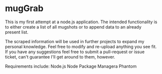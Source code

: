 # mugGrab

This is my first attempt at a node.js application.
The intended functionality is to either create a list of all mugshots or to append data to an already present list.

The scraped information will be used in further projects to expand my personal knowledge. Feel free to modify and re-upload anything you see fit. If you have any suggestions feel free to submit a pull-request or issue ticket, can't guarantee I'll get around to them, however.

Requirements include: 
Node.js
Node Package Managera
Phantom
